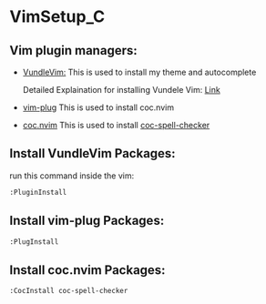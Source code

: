 
# VimSetup_C

## Vim plugin managers:
* [VundleVim:](https://github.com/VundleVim/Vundle.vim)
  This is used to install my theme and autocomplete
  
  Detailed Explaination for installing Vundele Vim: [Link](https://github.com/Ramtin-BeheshtAeen/VimSetup_Python)
* [vim-plug](https://github.com/junegunn/vim-plug?tab=readme-ov-file)
  This is used to install coc.nvim
* [coc.nvim](https://github.com/nvie/vim-flake8?tab=readme-ov-file](https://github.com/neoclide/coc.nvim))
  This is used to install [coc-spell-checker](https://github.com/iamcco/coc-spell-checker)
  
  
## Install VundleVim Packages:
run this command inside the vim:
```bash
:PluginInstall
```

## Install vim-plug Packages:
```bash
:PlugInstall
```

## Install coc.nvim Packages:
```bash
:CocInstall coc-spell-checker
```




